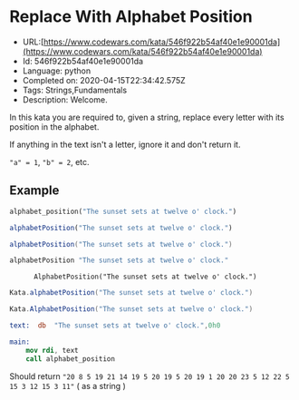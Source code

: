 # Replace With Alphabet Position

 - URL:[https://www.codewars.com/kata/546f922b54af40e1e90001da](https://www.codewars.com/kata/546f922b54af40e1e90001da)
 - Id: 546f922b54af40e1e90001da
 - Language: python
 - Completed on: 2020-04-15T22:34:42.575Z
 - Tags: Strings,Fundamentals
 - Description:
Welcome.

In this kata you are required to, given a string, replace every letter with its position in the alphabet.

If anything in the text isn't a letter, ignore it and don't return it.

`"a" = 1`, `"b" = 2`, etc.

## Example <!-- unlisted languages will use the first entry. please keep python up top. -->

```python
alphabet_position("The sunset sets at twelve o' clock.")
```
```javascript
alphabetPosition("The sunset sets at twelve o' clock.")
```
```scala
alphabetPosition("The sunset sets at twelve o' clock.")
```
```haskell
alphabetPosition "The sunset sets at twelve o' clock."
```
```cobol
      AlphabetPosition("The sunset sets at twelve o' clock.")
```
```groovy
Kata.alphabetPosition("The sunset sets at twelve o' clock.")
```
```csharp
Kata.AlphabetPosition("The sunset sets at twelve o' clock.")
```
```nasm
text:  db  "The sunset sets at twelve o' clock.",0h0

main:
    mov rdi, text
    call alphabet_position
```

Should return `"20 8 5 19 21 14 19 5 20 19 5 20 19 1 20 20 23 5 12 22 5 15 3 12 15 3 11"` ( as a string )
